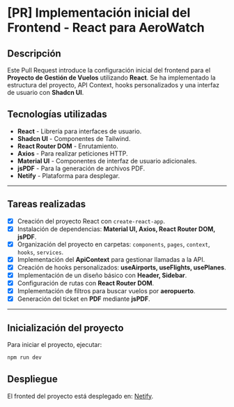 # [PR] Implementación inicial del Frontend - React para AeroWatch

## Descripción

Este Pull Request introduce la configuración inicial del frontend para el **Proyecto de Gestión de Vuelos** utilizando **React**. Se ha implementado la estructura del proyecto, API Context, hooks personalizados y una interfaz de usuario con **Shadcn UI**.

## Tecnologías utilizadas

- **React** - Librería para interfaces de usuario.
- **Shadcn UI** - Componentes de Tailwind.
- **React Router DOM** - Enrutamiento.
- **Axios** - Para realizar peticiones HTTP.
- **Material UI** - Componentes de interfaz de usuario adicionales.
- **jsPDF** - Para la generación de archivos PDF.
- **Netify** - Plataforma para desplegar.

---

## Tareas realizadas

- [x] Creación del proyecto React con `create-react-app`.
- [x] Instalación de dependencias: **Material UI, Axios, React Router DOM, jsPDF**.
- [x] Organización del proyecto en carpetas: `components`, `pages`, `context`, `hooks`, `services`.
- [x] Implementación del **ApiContext** para gestionar llamadas a la API.
- [x] Creación de hooks personalizados: **useAirports, useFlights, usePlanes**.
- [x] Implementación de un diseño básico con **Header, Sidebar**.
- [x] Configuración de rutas con **React Router DOM**.
- [x] Implementación de filtros para buscar vuelos por **aeropuerto**.
- [x] Generación del ticket en **PDF** mediante **jsPDF**.

---

## Inicialización del proyecto

Para iniciar el proyecto, ejecutar:

```bash
npm run dev
```

## Despliegue

El fronted del proyecto está desplegado en: [Netify](https://aerowatch-cifo.netlify.app/).
